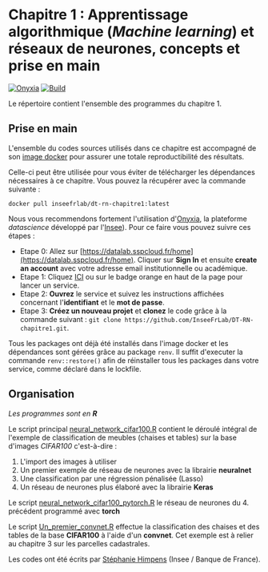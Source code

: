 # Chapitre 1 : Apprentissage algorithmique (*Machine learning*) et réseaux de neurones, concepts et prise en main

[![Onyxia](https://img.shields.io/badge/Launch-Datalab-orange?logo=R)](https://datalab.sspcloud.fr/launcher/ide/rstudio?autoLaunch=false&onyxia.friendlyName=%C2%ABdt-rn-chapitre1%C2%BB&security.allowlist.enabled=false&service.image.custom.enabled=true&service.image.pullPolicy=%C2%ABAlways%C2%BB&service.image.custom.version=%C2%ABinseefrlab%2Fdt-rn-chapitre1%3Alatest%C2%BB)
[![Build](https://img.shields.io/github/actions/workflow/status/InseeFrLab/DT-RN-chapitre1/build-image.yaml?label=Build
)](https://hub.docker.com/repository/docker/inseefrlab/dt-rn-chapitre1)

Le répertoire contient l'ensemble des programmes du chapitre 1.

## Prise en main
L'ensemble du codes sources utilisés dans ce chapitre est accompagné de son [image docker](https://hub.docker.com/repository/docker/inseefrlab/dt-rn-chapitre1) pour assurer une totale reproductibilité des résultats.

Celle-ci peut être utilisée pour vous éviter de télécharger les dépendances nécessaires à ce chapitre. Vous pouvez la récupérer avec la commande suivante :

```
docker pull inseefrlab/dt-rn-chapitre1:latest
```

Nous vous recommendons fortement l'utilisation d'[Onyxia](https://github.com/InseeFrLab/onyxia-web), la plateforme *datascience* développé par l'[Insee](https://www.insee.fr/fr/accueil)). Pour ce faire vous pouvez suivre ces étapes :

- Etape 0: Allez sur [https://datalab.sspcloud.fr/home](https://datalab.sspcloud.fr/home). Cliquer sur **Sign In** et ensuite **create an account** avec votre adresse email institutionnelle ou académique.
- Etape 1: Cliquez [ICI](https://datalab.sspcloud.fr/launcher/ide/rstudio?autoLaunch=true&onyxia.friendlyName=«dt-chap4»&security.allowlist.enabled=false&service.image.custom.enabled=true&service.image.pullPolicy=«Always»&service.image.custom.version=«inseefrlab%2Fdt-rn-chapitre4») ou sur le badge orange en haut de la page pour lancer un service.
- Etape 2: **Ouvrez** le service et suivez les instructions affichées concernant l'**identifiant** et le **mot de passe**.
- Etape 3: **Créez un nouveau projet** et **clonez** le code grâce à la commande suivant : ```git clone https://github.com/InseeFrLab/DT-RN-chapitre1.git```.

Tous les packages ont déjà été installés dans l'image docker et les dépendances sont gérées grâce au package `renv`. Il suffit d'executer la commande `renv::restore()` afin de réinstaller tous les packages dans votre service, comme déclaré dans le lockfile.

## Organisation

*Les programmes sont en **R***

Le script principal [neural_network_cifar100.R](https://github.com/InseeFrLab/DT-RN-chapitre1/blob/main/R/neural_network_cifar100.R) contient le déroulé intégral de l'exemple de classification de meubles (chaises et tables) sur la base d'images *CIFAR100* c'est-à-dire :
1. L'import des images à utiliser
2. Un premier exemple de réseau de neurones avec la librairie **neuralnet**
3. Une classification par une régression pénalisée (Lasso)
4. Un réseau de neurones plus élaboré avec la librairie **Keras**

Le script [neural_network_cifar100_pytorch.R](https://github.com/InseeFrLab/DT-RN-chapitre1/blob/main/R/neural_network_cifar100_pytorch.R) le réseau de neurones du 4. précédent programmé avec **torch**

Le script [Un_premier_convnet.R](https://github.com/InseeFrLab/DT-RN-chapitre1/blob/main/R/Un_premier_convnet.R) effectue la classification des chaises et des tables de la base **CIFAR100** à l'aide d'un **convnet**. Cet exemple est à relier au chapitre 3 sur les parcelles cadastrales.

Les codes ont été écrits par [Stéphanie Himpens](https://github.com/srhimp) (Insee / Banque de France).
